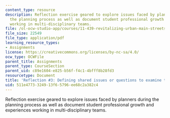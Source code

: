 ```yaml
---
content_type: resource
description: Reflection exercise geared to explore issues faced by planners during
  the planning process as well as document student professional growth and experiences
  working in multi-disciplinary teams.
file: /ol-ocw-studio-app/courses/11-439-revitalizing-urban-main-streets-st-claude-avenue-new-orleans-spring-2009/511e4773324913f65796ee68c2a382c4_MIT11_439s09_assn03_reflection03.pdf
file_size: 22549
file_type: application/pdf
learning_resource_types:
- Assignments
license: https://creativecommons.org/licenses/by-nc-sa/4.0/
ocw_type: OCWFile
parent_title: Assignments
parent_type: CourseSection
parent_uid: c89e1604-e825-b56f-f4c1-4bfff8b28fd3
resourcetype: Document
title: 'Reflection #3: Defining shared issues or questions to examine through reflection '
uid: 511e4773-3249-13f6-5796-ee68c2a382c4
---
```

Reflection exercise geared to explore issues faced by planners during the planning process as well as document student professional growth and experiences working in multi-disciplinary teams.